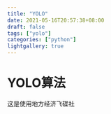 ```yaml
---
title: "YOLO"
date: 2021-05-16T20:57:38+08:00
draft: false
tags: ["yolo"]
categories: ["python"]
lightgallery: true
---
```

# YOLO算法

这是使用地方经济飞碟社

